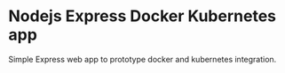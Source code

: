 # Nodejs Express Docker Kubernetes app

Simple Express web app to prototype docker and kubernetes integration.
